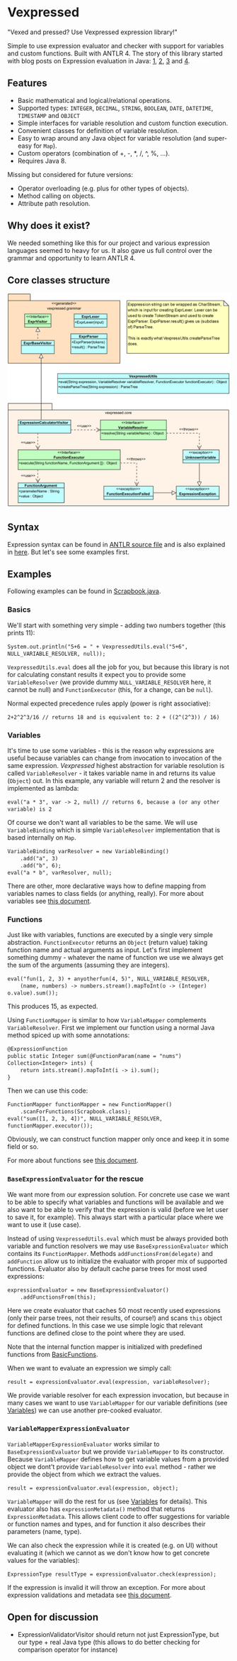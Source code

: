 # Vexpressed

"Vexed and pressed? Use Vexpressed expression library!"

Simple to use expression evaluator and checker with support for variables and custom functions.
Built with ANTLR 4. The story of this library started with blog posts on Expression evaluation in
Java:
[1](https://virgo47.wordpress.com/2015/08/19/expression-evaluation-in-java-1/),
[2](https://virgo47.wordpress.com/2015/09/15/expression-evaluation-in-java-2/),
[3](https://virgo47.wordpress.com/2015/09/27/expression-evaluation-in-java-3/) and
[4](https://virgo47.wordpress.com/2015/11/12/expression-evaluation-in-java-4/).


## Features

* Basic mathematical and logical/relational operations.
* Supported types: `INTEGER`, `DECIMAL`, `STRING`, `BOOLEAN`, `DATE`, `DATETIME`, `TIMESTAMP`
and `OBJECT`
* Simple interfaces for variable resolution and custom function execution.
* Convenient classes for definition of variable resolution.
* Easy to wrap around any Java object for variable resolution (and super-easy for `Map`).
* Custom operators (combination of +, -, *, /, ^, %, ...).
* Requires Java 8.

Missing but considered for future versions:

* Operator overloading (e.g. plus for other types of objects).
* Method calling on objects.
* Attribute path resolution.


## Why does it exist?

We needed something like this for our project and various expression languages seemed to heavy
for us. It also gave us full control over the grammar and opportunity to learn ANTLR 4.


## Core classes structure

![UML Class diagram - core](docs/imgs/core-classes.png)


## Syntax

Expression syntax can be found in [ANTLR source file](src/main/antlr4/com/virgo47/vexpressed/grammar/Expr.g4)
and is also explained in [here](docs/syntax.md). But let's see some examples first.


## Examples

Following examples can be found in [Scrapbook.java](src/test/java/Scrapbook.java).

### Basics

We'll start with something very simple - adding two numbers together (this prints 11):
```
System.out.println("5+6 = " + VexpressedUtils.eval("5+6", NULL_VARIABLE_RESOLVER, null));
```

`VexpressedUtils.eval` does all the job for you, but because this library is not for calculating
constant results it expect you to provide some `VariableResolver` (we provide dummy
`NULL_VARIABLE_RESOLVER` here, it cannot be null) and `FunctionExecutor` (this, for a change, can
be `null`).

Normal expected precedence rules apply (power is right associative):
```
2+2^2^3/16 // returns 18 and is equivalent to: 2 + ((2^(2^3)) / 16)
```

### Variables

It's time to use some variables - this is the reason why expressions are useful because variables
can change from invocation to invocation of the same expression. *Vexpressed* highest abstraction
for variable resolution is called `VariableResolver` - it takes variable name in and returns its
value (`Object`) out. In this example, any variable will return 2 and the resolver is implemented
as lambda:
```
eval("a * 3", var -> 2, null) // returns 6, because a (or any other variable) is 2
```

Of course we don't want all variables to be the same. We will use `VariableBinding` which is simple
`VariableResolver` implementation that is based internally on `Map`.
```
VariableBinding varResolver = new VariableBinding()
	.add("a", 3)
	.add("b", 6);
eval("a * b", varResolver, null);
```

There are other, more declarative ways how to define mapping from variables names to class fields
(or anything, really). For more about variables see [this document](docs/variables.md).

### Functions

Just like with variables, functions are executed by a single very simple abstraction.
`FunctionExecutor` returns an `Object` (return value) taking function name and actual
arguments as input. Let's first implement something dummy - whatever the name of function we use
we always get the sum of the arguments (assuming they are integers).
```
eval("fun(1, 2, 3) + anyotherfun(4, 5)", NULL_VARIABLE_RESOLVER,
	(name, numbers) -> numbers.stream().mapToInt(o -> (Integer) o.value).sum());
```
This produces 15, as expected.

Using `FunctionMapper` is similar to how `VariableMapper` complements `VariableResolver`.
First we implement our function using a normal Java method spiced up with some annotations:
```
@ExpressionFunction
public static Integer sum(@FunctionParam(name = "nums") Collection<Integer> ints) {
	return ints.stream().mapToInt(i -> i).sum();
}
```

Then we can use this code:
```
FunctionMapper functionMapper = new FunctionMapper()
	.scanForFunctions(Scrapbook.class);
eval("sum([1, 2, 3, 4])", NULL_VARIABLE_RESOLVER, functionMapper.executor());
```
Obviously, we can construct function mapper only once and keep it in some field or so.

For more about functions see [this document](docs/functions.md).

### `BaseExpressionEvaluator` for the rescue

We want more from our expression solution. For concrete use case we want to be able to specify
what variables and functions will be available and we also want to be able to verify that the
expression is valid (before we let user to save it, for example). This always start with
a particular place where we want to use it (use case).

Instead of using `VexpressedUtils.eval` which must be always provided both variable and function
resolvers we may use `BaseExpressionEvaluator` which contains its `FunctionMapper`. Methods
`addFunctionsFrom(delegate)` and `addFunction` allow us to initialize the evaluator with proper
mix of supported functions. Evaluator also by default cache parse trees for most used expressions:
```
expressionEvaluator = new BaseExpressionEvaluator()
	.addFunctionsFrom(this);
```

Here we create evaluator that caches 50 most recently used expressions (only their parse trees,
not their results, of course!) and scans `this` object for defined functions. In this case we
use simple logic that relevant functions are defined close to the point where they are used.

Note that the internal function mapper is initialized with predefined functions from
[BasicFunctions](src/main/java/com/virgo47/vexpressed/BasicFunctions.java).

When we want to evaluate an expression we simply call:
```
result = expressionEvaluator.eval(expression, variableResolver);
```

We provide variable resolver for each expression invocation, but because in many cases we want
to use `VariableMapper` for our variable definitions (see [Variables](docs/variables.md)) we
can use another pre-cooked evaluator.

### `VariableMapperExpressionEvaluator`

`VariableMapperExpressionEvaluator` works similar to `BaseExpressionEvaluator` but we provide
`VariableMapper` to its constructor. Because `VariableMapper` defines how to get variable values
from a provided object we dont't provide `VariableResolver` into `eval` method - rather we provide
the object from which we extract the values.
```
result = expressionEvaluator.eval(expression, object);
```

`VariableMapper` will do the rest for us (see [Variables](docs/variables.md) for details).
This evaluator also has `expressionMetadata()` method that returns `ExpressionMetadata`.
This allows client code to offer suggestions for variable or function names and types, and for
function it also describes their parameters (name, type).

We can also check the expression while it is created (e.g. on UI) without evaluating it (which we
cannot as we don't know how to get concrete values for the variables):
```
ExpressionType resultType = expressionEvaluator.check(expression);
```

If the expression is invalid it will throw an exception. For more about expression validations
and metadata see [this document](docs/validation.md).


## Open for discussion

* ExpressionValidatorVisitor should return not just ExpressionType, but our type + real Java type
(this allows to do better checking for comparison operator for instance)